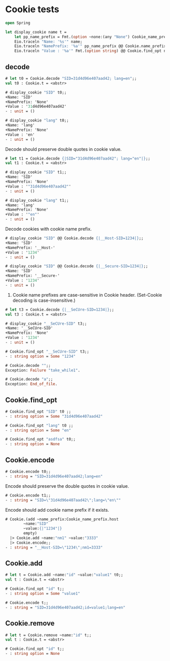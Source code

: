 # Cookie tests

```ocaml
open Spring
```

```ocaml
let display_cookie name t =
    let pp_name_prefix = Fmt.(option ~none:(any "None") Cookie_name_prefix.pp) in
    Eio.traceln "Name: '%s'" name;
    Eio.traceln "NamePrefix: '%a'" pp_name_prefix @@ Cookie.name_prefix name t;
    Eio.traceln "Value : '%a'" Fmt.(option string) @@ Cookie.find_opt name t
```

## decode 

```ocaml
# let t0 = Cookie.decode "SID=31d4d96e407aad42; lang=en";;
val t0 : Cookie.t = <abstr>

# display_cookie "SID" t0;;
+Name: 'SID'
+NamePrefix: 'None'
+Value : '31d4d96e407aad42'
- : unit = ()

# display_cookie "lang" t0;;
+Name: 'lang'
+NamePrefix: 'None'
+Value : 'en'
- : unit = ()
```

Decode should preserve double quotes in cookie value.

```ocaml
# let t1 = Cookie.decode {|SID="31d4d96e407aad42"; lang="en"|};;
val t1 : Cookie.t = <abstr>

# display_cookie "SID" t1;;
+Name: 'SID'
+NamePrefix: 'None'
+Value : '"31d4d96e407aad42"'
- : unit = ()

# display_cookie "lang" t1;;
+Name: 'lang'
+NamePrefix: 'None'
+Value : '"en"'
- : unit = ()
```

Decode cookies with cookie name prefix.

```ocaml
# display_cookie "SID" @@ Cookie.decode {|__Host-SID=1234|};;
+Name: 'SID'
+NamePrefix: '__Host-'
+Value : '1234'
- : unit = ()

# display_cookie "SID" @@ Cookie.decode {|__Secure-SID=1234|};;
+Name: 'SID'
+NamePrefix: '__Secure-'
+Value : '1234'
- : unit = ()
```

1. Cookie name prefixes are case-sensitive in Cookie header. (Set-Cookie decoding is case-insensitive.)

```ocaml
# let t3 = Cookie.decode {|__SeCUre-SID=1234|};;
val t3 : Cookie.t = <abstr>

# display_cookie "__SeCUre-SID" t3;;
+Name: '__SeCUre-SID'
+NamePrefix: 'None'
+Value : '1234'
- : unit = ()

# Cookie.find_opt "__SeCUre-SID" t3;;
- : string option = Some "1234"
```

```ocaml
# Cookie.decode "";; 
Exception: Failure "take_while1".

# Cookie.decode "a";; 
Exception: End_of_file.
```

## Cookie.find_opt

```ocaml
# Cookie.find_opt "SID" t0 ;;
- : string option = Some "31d4d96e407aad42"

# Cookie.find_opt "lang" t0 ;;
- : string option = Some "en"

# Cookie.find_opt "asdfsa" t0;;
- : string option = None
```

## Cookie.encode

```ocaml
# Cookie.encode t0;;
- : string = "SID=31d4d96e407aad42;lang=en"
```

Encode should preserve the double quotes in cookie value.

```ocaml
# Cookie.encode t1;;
- : string = "SID=\"31d4d96e407aad42\";lang=\"en\""
```

Encode should add cookie name prefix if it exists.

```ocaml
# Cookie.(add ~name_prefix:Cookie_name_prefix.host 
        ~name:"SID" 
        ~value:{|"1234"|} 
        empty)
  |> Cookie.add ~name:"nm1" ~value:"3333"
  |> Cookie.encode;;
- : string = "__Host-SID=\"1234\";nm1=3333"
```

## Cookie.add

```ocaml
# let t = Cookie.add ~name:"id" ~value:"value1" t0;;
val t : Cookie.t = <abstr>

# Cookie.find_opt "id" t;;
- : string option = Some "value1"

# Cookie.encode t;;
- : string = "SID=31d4d96e407aad42;id=value1;lang=en"
```

## Cookie.remove

```ocaml
# let t = Cookie.remove ~name:"id" t;;
val t : Cookie.t = <abstr>

# Cookie.find_opt "id" t;; 
- : string option = None
```

